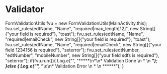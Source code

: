 # Validator


 FormValidationUtils fvu = new FormValidationUtils(MainActivity.this);
 fvu.set_rules(edtName, "Name", "required|max_length[12]", new String[]{"your field is required"}, "toast");
 fvu.set_rules(edtName, "Name", "required|emailCheck", new String[]{"your field is required"}, "toast");
 fvu.set_rules(edtName, "Name", "required|emailCheck", new String[]{"your field 1234156 is required"}, "seterror");
 fvu.set_rules(edtNumber, "edtNumber", "mobileNumber", new String[]{"your field  sdfs  is required"}, "seterror");
 if(fvu.run()){
    Log.e("", "*****\n*\n* Validation Done \n * \n ******");
 }else {
    Log.e("", "*****\n*\n* Validation Error \n * \n ******");
 }
